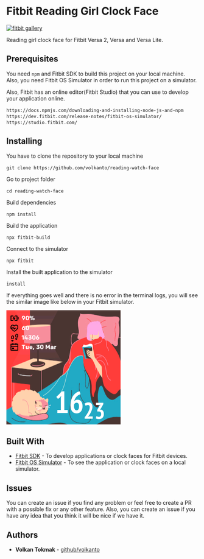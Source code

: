 # Fitbit Reading Girl Clock Face

[![fitbit gallery](https://img.shields.io/badge/Fitbit%20Gallery-v1.0.0-green.svg)](https://gallery.fitbit.com/details/5656b78f-0aaa-4bcf-98f6-0701c363f2fe)

Reading girl clock face for Fitbit Versa 2, Versa and Versa Lite.

## Prerequisites

You need `npm` and Fitbit SDK to build this project on your local machine. Also, you need Fitbit OS Simulator in order to run this project on a simulator.

Also, Fitbit has an online editor(Fitbit Studio) that you can use to develop your application online.

```text
https://docs.npmjs.com/downloading-and-installing-node-js-and-npm
https://dev.fitbit.com/release-notes/fitbit-os-simulator/
https://studio.fitbit.com/
```

## Installing

You have to clone the repository to your local machine

```shell
git clone https://github.com/volkanto/reading-watch-face
```

Go to project folder

```shell
cd reading-watch-face
```

Build dependencies

```shell
npm install
```

Build the application

```shell
npx fitbit-build
```

Connect to the simulator

```shell
npx fitbit
```

Install the built application to the simulator

```shell
install
```

If everything goes well and there is no error in the terminal logs, you will see the similar image like below in your Fitbit simulator.

![Fitbit Versa 2 - Reading Girl Clock Face](screenshot/fitbit-reading-clock-face.png "Reading Girl Clock Face")

## Built With

* [Fitbit SDK](https://dev.fitbit.com/getting-started/) - To develop applications or clock faces for Fitbit devices.
* [Fitbit OS Simulator](https://dev.fitbit.com/release-notes/fitbit-os-simulator/) - To see the application or clock faces on a local simulator.

## Issues

You can create an issue if you find any problem or feel free to create a PR with a possible fix or any other feature. Also, you can create an issue if you have any idea that you think it will be nice if we have it.

## Authors

* **Volkan Tokmak** - [github/volkanto](https://github.com/volkanto)
